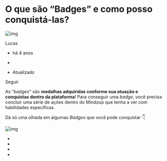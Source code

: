 # O que são “Badges” e como posso conquistá-las?

![img](https://secure.gravatar.com/avatar/c6423666b8aaebc54632a739b4120ba5?default=https%3A%2F%2Fassets.zendesk.com%2Fhc%2Fassets%2Fdefault_avatar.png&r=g)

 

Lucas

- há 4 anos
-  

- Atualizado

Seguir

As “*badges*” são **medalhas adquiridas conforme  sua atuação e conquistas dentro da plataforma**! Para conseguir uma *badge*, você precisa concluir uma série de ações dentro do Mindzup que tenha a ver com habilidades específicas.

Dá só uma olhada em algumas *Badges* que você pode conquistar 👇

 

![img](https://ajuda.mindlab.com.br/hc/article_attachments/360000087611/mceclip0.png)

- 
-  

- 
-  